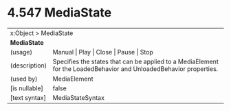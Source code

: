 <html dir="LTR" xmlns:mshelp="http://msdn.microsoft.com/mshelp" xmlns:ddue="http://ddue.schemas.microsoft.com/authoring/2003/5" xmlns:xlink="http://www.w3.org/1999/xlink" xmlns:tool="http://www.microsoft.com/tooltip">

<body>
 <input type="hidden" id="userDataCache" class="userDataStyle">
 <input type="hidden" id="hiddenScrollOffset">
 <img id="dropDownImage" style="display:none; height:0; width:0;" src="../local/drpdown.gif">
 <img id="dropDownHoverImage" style="display:none; height:0; width:0;" src="../local/drpdown_orange.gif">
 <img id="collapseImage" style="display:none; height:0; width:0;" src="../local/collapse.gif">
 <img id="expandImage" style="display:none; height:0; width:0;" src="../local/exp.gif">
 <img id="collapseAllImage" style="display:none; height:0; width:0;" src="../local/collall.gif">
 <img id="expandAllImage" style="display:none; height:0; width:0;" src="../local/expall.gif">
 <img id="copyImage" style="display:none; height:0; width:0;" src="../local/copycode.gif">
 <img id="copyHoverImage" style="display:none; height:0; width:0;" src="../local/copycodeHighlight.gif">
 <div id="header"><h1 class="heading">4.547 MediaState</h1></div>

 <div id="mainSection">
 <div id="mainBody">
 <div id="allHistory" class="saveHistory" onsave="saveAll()" onload="loadAll()"></div>
 <p xmlns:wsd="http://wsdev.schemas.microsoft.com/authoring/2008/2" xmlns:msxsl="urn:schemas-microsoft-com:xslt" xmlns:script="urn:script" xmlns:build="urn:build">
 </p>
 <div id="sectionSection0" class="section" name="collapseableSection">
 <content xmlns="http://ddue.schemas.microsoft.com/authoring/2003/5" xmlns:wsd="http://wsdev.schemas.microsoft.com/authoring/2008/2" xmlns:msxsl="urn:schemas-microsoft-com:xslt" xmlns:script="urn:script" xmlns:build="urn:build">
 </content>
 </div>
 <div id="sectionSection1" class="section" name="collapseableSection">
 <content xmlns="http://ddue.schemas.microsoft.com/authoring/2003/5" xmlns:wsd="http://wsdev.schemas.microsoft.com/authoring/2008/2" xmlns:msxsl="urn:schemas-microsoft-com:xslt" xmlns:script="urn:script" xmlns:build="urn:build">
 <table class="ProtocolAuthoredTable" xmlns="">
 <tr><td colspan="2">
<mshelp:link keywords="86913f34-aa06-4c94-9f09-83936a822fd8" tabindex="0">x:Object</mshelp:link> &gt; <mshelp:link keywords="f5b71ddd-f1a7-41b3-8280-378903ea35b0" tabindex="0">MediaState</mshelp:link> </td>
 </tr>
 <tr><td colspan="2">
 <b>
MediaState </b>
 </td>
 </tr>
 <tr><td><div class="indent0">(usage)</div></td>
 <td><mshelp:link keywords="fad486d8-5b4d-4c27-ba58-b5dbb34b14d5" tabindex="0">Manual</mshelp:link> | <mshelp:link keywords="fad486d8-5b4d-4c27-ba58-b5dbb34b14d5" tabindex="0">Play</mshelp:link> | <mshelp:link keywords="fad486d8-5b4d-4c27-ba58-b5dbb34b14d5" tabindex="0">Close</mshelp:link> | <mshelp:link keywords="fad486d8-5b4d-4c27-ba58-b5dbb34b14d5" tabindex="0">Pause</mshelp:link> | <mshelp:link keywords="fad486d8-5b4d-4c27-ba58-b5dbb34b14d5" tabindex="0">Stop</mshelp:link> </td>
 </tr>
 <tr><td><div class="indent0">(description)</div></td>
 <td>Specifies the states that can be applied to a MediaElement for the LoadedBehavior and UnloadedBehavior properties. </td>
 </tr>
 <tr><td><div class="indent0">(used by)</div></td>
 <td><mshelp:link keywords="09008153-3694-425c-ba19-bbf555d06b06" tabindex="0">MediaElement</mshelp:link> </td>
 </tr>
 <tr><td><div class="indent0">[is nullable]</div></td>
 <td>false </td>
 </tr>
 <tr><td><div class="indent0">[text syntax]</div></td>
 <td><mshelp:link keywords="fad486d8-5b4d-4c27-ba58-b5dbb34b14d5" tabindex="0">MediaStateSyntax</mshelp:link> </td>
 </tr>
</table>
 </content>
 </div>
 <!--[if gte IE 5]>
 <tool:tip element="languageFilterToolTip" avoidmouse="false"/>
 <![endif]-->
 </div>
 <a name="feedback"></a><span></span>
 </div>
</body></html>
